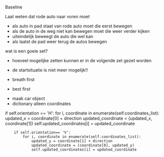 Baseline 

Laat weten dat rode auto naar voren moet 
- als auto in pad staat van rode auto moet die eerst bewegen 
- als de auto in de weg niet kan bewegen moet die weer verder kijken
- uiteindelijk beweegt de auto die wel kan 
- als laatst de pad weer terug de autos bewegen 

wat is een goeie set?
- hoeveel mogelijke zetten kunnen er in de volgende zet gezet worden
- de startsituatie is niet meer mogelijk!! 

- breath first
- best first 

* maak car object 
* dictionary alleen coordinates 

if self.orientation == 'H':
            for i, coordinate in enumerate(self.coordinates_list):
                updated_x = coordinate[0] + direction
                updated_coordinate = (updated_x, coordinate[1])
                self.updated_coordinates[i] = updated_coordinate

        if self.orientation== 'V':
            for i, coordinate in enumerate(self.coordinates_list):
                updated_y = coordinate[1] + direction
                updated_coordinate = (coordinate[0], updated_y)
                self.updated_coordinates[i] = updated_coordinate